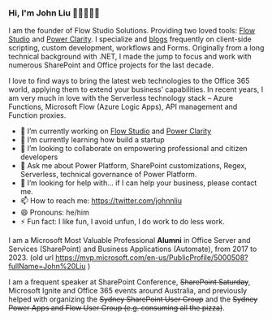 ### Hi, I'm John Liu 👋🤔😄🥳🤪

I am the founder of Flow Studio Solutions.  Providing two loved tools: [Flow Studio](https://FlowStudio.app) and [Power Clarity](https://PowerClarity.app).  I specialize and [blogs](http://johnliu.net) frequently on client-side scripting, custom development, workflows and Forms. Originally from a long technical background with .NET, I made the jump to focus and work with numerous SharePoint and Office projects for the last decade.

I love to find ways to bring the latest web technologies to the Office 365 world, applying them to extend your business’ capabilities.  In recent years, I am very much in love with the Serverless technology stack – Azure Functions, Microsoft Flow (Azure Logic Apps), API management and Function proxies.

- 💪 I’m currently working on [Flow Studio](https://FlowStudio.app) and [Power Clarity](https://PowerClarity.app)
- 🌱 I’m currently learning how build a startup
- 👯 I’m looking to collaborate on empowering professional and citizen developers
- 💬 Ask me about Power Platform, SharePoint customizations, Regex, Serverless, technical governance of Power Platform.
- 🤔 I’m looking for help with...  if I can help your business, please contact me.
- 📫 How to reach me: https://twitter.com/johnnliu
- 😄 Pronouns: he/him
- ⚡ Fun fact: I like fun, I avoid unfun, I do work to do less work.

I am a Microsoft Most Valuable Professional **Alumni** in Office Server and Services (SharePoint) and Business Applications (Automate), from 2017 to 2023.
(old url https://mvp.microsoft.com/en-us/PublicProfile/5000508?fullName=John%20Liu )

I am a frequent speaker at SharePoint Conference, ~~SharePoint Saturday~~, Microsoft Ignite and Office 365 events around Australia, and previously helped with organizing the ~~Sydney SharePoint User Group~~ and the ~~Sydney Power Apps and Flow User Group (e.g. consuming all the pizza)~~.

<!--
**johnnliu/johnnliu** is a ✨ _special_ ✨ repository because its `README.md` (this file) appears on your GitHub profile.

Here are some ideas to get you started:

- 🔭 I’m currently working on ...
- 🌱 I’m currently learning ...
- 👯 I’m looking to collaborate on ...
- 🤔 I’m looking for help with ...
- 💬 Ask me about ...
- 📫 How to reach me: ...
- 😄 Pronouns: ...
- ⚡ Fun fact: ...
-->
